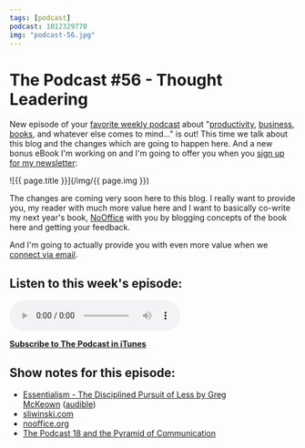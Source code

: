 ```yaml
---
tags: [podcast]
podcast: 1012329770
img: "podcast-56.jpg"
---
```


# The Podcast #56 - Thought Leadering

New episode of your [favorite weekly podcast][p] about "[productivity](/productivity), [business](/business), [books](/books), and whatever else comes to mind..." is out! This time we talk about this blog and the changes which are going to happen here. And a new bonus eBook I'm working on and I'm going to offer you when you [sign up for my newsletter](https://sliwinski.com/passion):

<!--More-->

![{{ page.title }}](/img/{{ page.img }})

The changes are coming very soon here to this blog. I really want to provide you, my reader with much more value here and I want to basically co-write my next year's book, [NoOffice](https://sliwinski.com/nooffice) with you by blogging concepts of the book here and getting your feedback. 

And I'm going to actually provide you with even more value when we [connect via email](https://sliwinski.com/passion). 

## Listen to this week's episode:

<audio controls>
<source src="https://files.nozbe.com/podcast/056.mp3" type="audio/mpeg">
</audio>

**[Subscribe to The Podcast in iTunes][i]**

## Show notes for this episode:

  * [Essentialism - The Disciplined Pursuit of Less by Greg McKeown](https://www.amazon.com/Essentialism-Disciplined-Pursuit-Greg-McKeown/dp/0804137382?ie=UTF8&tag=radexio-20) ([audible](http://www.audible.com/pd/Self-Development/Essentialism-Audiobook/B00IWZ6XGA?tag=radexio-20))
  * [sliwinski.com](https://sliwinski.com/)
  * [nooffice.org](https://nooffice.org/)
  * [The Podcast 18 and the Pyramid of Communication](/podcast-18)

[e]: /podcast-56
[p]: /podcast
[n]: https://nozbe.com/?a=mike
[r]: https://michael.gratis/radex
[i]: https://michael.gratis/thepodcast